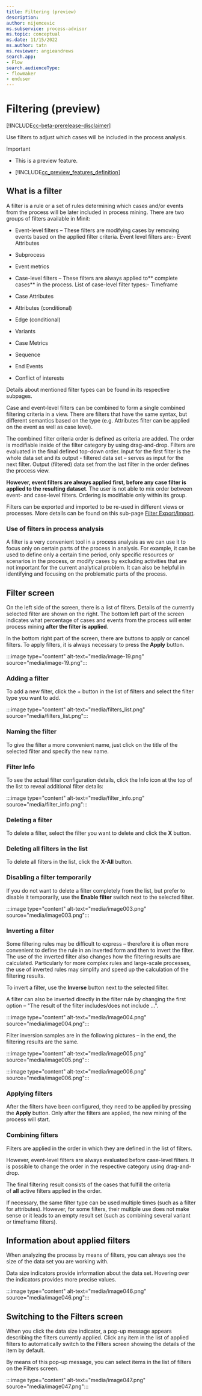 ```yaml
---
title: Filtering (preview)
description:
author: nijemcevic
ms.subservice: process-advisor
ms.topic: conceptual
ms.date: 11/15/2022
ms.author: tatn
ms.reviewer: angieandrews
search.app:
- Flow
search.audienceType:
- flowmaker
- enduser
---
```


# Filtering (preview)

[!INCLUDE[cc-beta-prerelease-disclaimer](./includes/cc-beta-prerelease-disclaimer.md)]

Use filters to adjust which cases will be included in the process analysis.

> [!IMPORTANT]
> - This is a preview feature.
>
> - [!INCLUDE[cc_preview_features_definition](includes/cc-preview-features-definition.md)]

## What is a filter

A filter is a rule or a set of rules determining which cases and/or events from the process will be later included in process mining. There are two groups of filters available in Minit:

- Event-level filters – These filters are modifying cases by removing events based on the applied filter criteria. Event level filters are:- Event Attributes

- Subprocess

- Event metrics



- Case-level filters – These filters are always applied to** complete cases** in the process. List of case-level filter types:- Timeframe

- Case Attributes

- Attributes (conditional)

- Edge (conditional)

- Variants

- Case Metrics

- Sequence

- End Events

- Conflict of interests



Details about mentioned filter types can be found in its respective subpages.

Case and event-level filters can be combined to form a single combined filtering criteria in a view. There are filters that have the same syntax, but different semantics based on the type (e.g. Attributes filter can be applied on the event as well as case level).

The combined filter criteria order is defined as criteria are added. The order is modifiable inside of the filter category by using drag-and-drop. Filters are evaluated in the final defined top-down order. Input for the first filter is the whole data set and its output - filtered data set – serves as input for the next filter. Output (filtered) data set from the last filter in the order defines the process view.

**However, event filters are always applied first, before any case filter is applied to the resulting dataset**. The user is not able to mix order between event- and case-level filters. Ordering is modifiable only within its group.

Filters can be exported and imported to be re-used in different views or processes. More details can be found on this sub-page [Filter Export/Import](filters-export-import.md).

### Use of filters in process analysis

A filter is a very convenient tool in a process analysis as we can use it to focus only on certain parts of the process in analysis. For example, it can be used to define only a certain time period, only specific resources or scenarios in the process, or modify cases by excluding activities that are not important for the current analytical problem. It can also be helpful in identifying and focusing on the problematic parts of the process.

## Filter screen

On the left side of the screen, there is a list of filters. Details of the currently selected filter are shown on the right. The bottom left part of the screen indicates what percentage of cases and events from the process will enter process mining **after the filter is applied**.

In the bottom right part of the screen, there are buttons to apply or cancel filters. To apply filters, it is always necessary to press the **Apply** button.

:::image type="content" alt-text="media/image-19.png" source="media/image-19.png":::

### Adding a filter

To add a new filter, click the + button in the list of filters and select the filter type you want to add.

:::image type="content" alt-text="media/filters_list.png" source="media/filters_list.png":::

### Naming the filter

To give the filter a more convenient name, just click on the title of the selected filter and specify the new name.

### Filter Info

To see the actual filter configuration details, click the Info icon at the top of the list to reveal additional filter details:

:::image type="content" alt-text="media/filter_info.png" source="media/filter_info.png":::

### Deleting a filter

To delete a filter, select the filter you want to delete and click the **X** button.

### Deleting all filters in the list

To delete all filters in the list, click the **X-All** button.

### Disabling a filter temporarily

If you do not want to delete a filter completely from the list, but prefer to disable it temporarily, use the **Enable filter** switch next to the selected filter.

:::image type="content" alt-text="media/image003.png" source="media/image003.png":::

### Inverting a filter

Some filtering rules may be difficult to express – therefore it is often more convenient to define the rule in an inverted form and then to invert the filter. The use of the inverted filter also changes how the filtering results are calculated. Particularly for more complex rules and large-scale processes, the use of inverted rules may simplify and speed up the calculation of the filtering results.

To invert a filter, use the **Inverse** button next to the selected filter.

A filter can also be inverted directly in the filter rule by changing the first option – "The result of the filter includes/does not include ...".

:::image type="content" alt-text="media/image004.png" source="media/image004.png":::

Filter inversion samples are in the following pictures – in the end, the filtering results are the same.

:::image type="content" alt-text="media/image005.png" source="media/image005.png":::

:::image type="content" alt-text="media/image006.png" source="media/image006.png":::

### Applying filters

After the filters have been configured, they need to be applied by pressing the **Apply** button. Only after the filters are applied, the new mining of the process will start.

### Combining filters

Filters are applied in the order in which they are defined in the list of filters.

However, event-level filters are always evaluated before case-level filters. It is possible to change the order in the respective category using drag-and-drop.

The final filtering result consists of the cases that fulfill the criteria of **all** active filters applied in the order.

If necessary, the same filter type can be used multiple times (such as a filter for attributes). However, for some filters, their multiple use does not make sense or it leads to an empty result set (such as combining several variant or timeframe filters).

## Information about applied filters

When analyzing the process by means of filters, you can always see the size of the data set you are working with.

Data size indicators provide information about the data set. Hovering over the indicators provides more precise values.

:::image type="content" alt-text="media/image046.png" source="media/image046.png":::

## Switching to the Filters screen

When you click the data size indicator, a pop-up message appears describing the filters currently applied. Click any item in the list of applied filters to automatically switch to the Filters screen showing the details of the item by default.

By means of this pop-up message, you can select items in the list of filters on the Filters screen.

:::image type="content" alt-text="media/image047.png" source="media/image047.png":::


